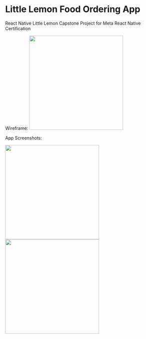 # Little Lemon Food Ordering App

React Native Little Lemon Capstone Project for Meta React Native Certification

Wireframe:
<img src="https://github.com/user-attachments/assets/a8886da7-09be-4119-9efe-ab13f050d88c" width=300>


App Screenshots:

<img src="https://github.com/user-attachments/assets/98b0c16e-2fd4-4bbf-a156-f227ea9f4302" width=300>
<img src="https://github.com/user-attachments/assets/0e43aae2-bb0c-4eaa-8e2f-358899e58a6f" width=300>

